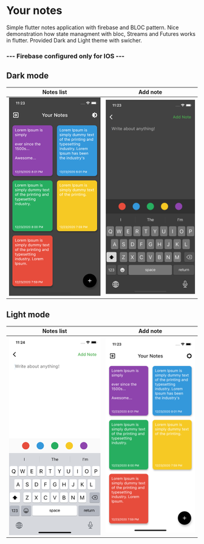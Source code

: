 # Your notes

Simple flutter notes application with firebase and BLOC pattern. Nice demonstration how state managment with bloc, Streams and Futures works in flutter. Provided Dark and Light theme with swicher. 

### --- Firebase configured only for IOS ---

## Dark mode

Notes list        |  Add note
:-------------------------:|:-------------------------:
![alt](./images/2.png) |  ![alt](./images/3.png)

## Light mode

Notes list        |  Add note
:-------------------------:|:-------------------------:
![alt](./images/4.png)|  ![alt](./images/1.png)











